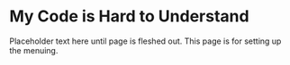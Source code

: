 # My Code is Hard to Understand

Placeholder text here until page is fleshed out. This page is for setting up the menuing.
